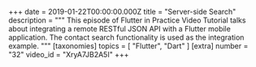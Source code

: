 +++
date = 2019-01-22T00:00:00.000Z
title = "Server-side Search"
description = """
This episode of Flutter in Practice Video Tutorial talks about integrating a remote RESTful JSON API with a Flutter mobile application. The contact search functionality is used as the integration example.
"""
[taxonomies]
topics = [ "Flutter", "Dart" ]
[extra]
number = "32"
video_id = "XryA7JB2A5I"
+++





